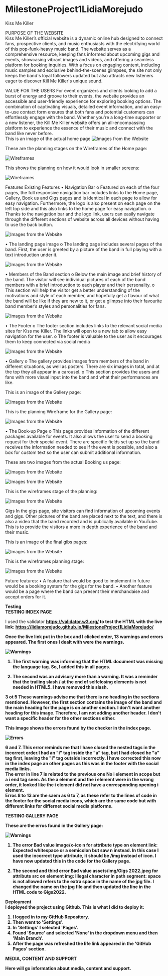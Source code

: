 # MilestoneProject1LidiaMorejudo
Kiss Me Killer 

PURPOSE OF THE WEBSITE
<br>
Kiss Me Killer’s official website is a dynamic online hub designed to connect fans, prospective clients, and music enthusiasts with the electrifying world of this pop-funk-heavy music band. The website serves as a comprehensive resource, keeping fans informed about upcoming gigs and events, showcasing vibrant images and videos, and offering a seamless platform for booking inquiries. With a focus on engaging content, including music samples and exclusive behind-the-scenes glimpses, the site not only keeps the band's loyal followers updated but also attracts new listeners eager to discover Kill Me Killer's unique sound.
<br>

VALUE FOR THE USERS
For event organizers and clients looking to add a burst of energy and groove to their events, the website provides an accessible and user-friendly experience for exploring booking options. The combination of captivating visuals, detailed event information, and an easy-to-use contact form ensures that both fans and potential customers can effortlessly engage with the band. Whether you're a long-time supporter or a new listener, the Kill Me Killer website offers an all-encompassing platform to experience the essence of their music and connect with the band like never before.
 <br>
 This is an image of the actual home page
![ Images from the Website](/assets/img/IntroductionWebsite.png)

These are the planning stages on the Wireframes of the Home page:

![ Wireframes](/assets/img/WireframeHome1.png)

This shows the planning on how it would look in smaller screens:

![ Wireframes](/assets/img/WireframeHome2.png)


Features
Existing Features
•	Navigation Bar
o	Featured on each of the four pages, the full responsive navigation bar includes links to the Home page, Gallery, Book us and Gigs pages and is identical in each page to allow for easy navigation. Furthermore, the logo is also present on each page on the left top side and this also links to the home page for easy navigation.
o	Thanks to the navigation bar and the logo link, users can easily navigate through the different sections of website across all devices without having to use the back button.
 
![ Images from the Website](/assets/img/NavigationbarKissMeKiller.png)

•	The landing page image
o	The landing page includes several pages of the band. First, the user is greeted by a picture of the band in full playing with a text introduction under it. 
 
![ Images from the Website](/assets/img/LandingPageImage.png)


•	Members of the Band section
o	Below the main image and brief history of the band. The visitor will see individual pictures of each of the band members with a brief introduction to each player and their personality.
o	This section will help the visitor get a better understanding of the motivations and style of each member, and hopefully get a flavour of what the band will be like if they are new to it, or get a glimpse into their favourite band member’s styles and personalities for fans.
 
 ![ Images from the Website](/assets/img/Landingmembersband.png)

•	The Footer
o	The footer section includes links to the relevant social media sites for Kiss me Killer. The links will open to a new tab to allow easy navigation for the user.
o	The footer is valuable to the user as it encourages them to keep connected via social media
 
![ Images from the Website](/assets/img/Footer.png)

•	Gallery
o	The gallery provides images from members of the band in different situations, as well as posters. There are six images in total, and at the top they all appear in a carousel. 
o	This section provides the users and fans with more visual input into the band and what their performances are like. 
 
 This is an image of the Gallery page:

![ Images from the Website](/assets/img/Gallery.png)

This is the planning Wireframe for the Gallery page:

![ Images from the Website](/assets/img/WireframeGallery.png)

•	The Book-up Page
o	This page provides information of the different packages available for events. It also allows the user to send a booking request for their special event. There are specific fields set up so the band receives the information needed to see if the event is possible, and also a box for custom text so the user can submit additional information. 

These are two images from the actual Booking us page:

![ Images from the Website](/assets/img/Bookingpagepackages.png)

![ Images from the Website](/assets/img/Bookingpageform.png)

This is the wireframes stage of the planning:

![ Images from the Website](/assets/img/WireframeBookingform.png)

Gigs
In the gigs page, site visitors can find information of upcoming events and gigs. Other pictures of the band are placed next to the text, and there is also a video that the band recorded and is publically available in YouTube. This is to provide the visitors a more in depth experience of the band and their music.

This is an image of the final gibs pages:

![ Images from the Website](/assets/img/Gigs.png)

This is the wireframes planning stage:

![ Images from the Website](/assets/img/WireframeGigs.png)

Future features:
•	A feature that would be good to implement in future would be a booking system for the gigs for the band.
•	Another feature would be a page where the band can present their merchandaise and accept orders for it.


<strong>Testing</strong><br>
<strong>TESTING INDEX PAGE</strong><br>

I used the validator <strong>https://validator.w3.org/<strong> to test the HTML with the live link: <strong>https://lidiamorejudo.github.io/MilestoneProject1LidiaMorejudo/</strong><br>

Once the live link put in the box and I clicked enter, 13 warnings and errors appeared. The first ones I dealt with were the warnings.<br>

![ Warnings](/assets/img/HTMLcodewarnings.png)
<br>
1. The first warning was informing that the HTML document was missing the language tag. So, I added this in all pages. <br>

2. The second was an advisory more than a warning. It was a reminder that the trailing slash / at the end of selfclosing elements is not needed in HTML5. I have removed this slash. <br>

3 ot 5 These warnings advise me that there is no heading in the sections mentioned. However, the first section contains the image of the band and the main heading for the page is on another section. I don't want another heading for this image. Therefore, I am not adding another header. I don't want a specific header for the other sections either.

This image shows the errors found by the checker in the index page.<br>

![ Errors](/assets/img/HTMLcodeerrorsindex.png)

6 and 7. This error reminds me that I have closed the nested tags in the incorrect order.I had an "i" tag inside the "a" tag, but I had closed he "a" tag first, leaving the "i" tag outside incorrectly. I have corrected this now in the index page an other pages as this was in the footer with the social media links. <br>
The error in line 7 is related to the previous one <strong>No i element in scope but a i end tag seen.</strong> As the a element and the i element were in the wrong order, it looked like the i element did not have a corresponding opening i element.<br>
Erros 8 to 13 are the saem as 6 to 7, as these refer to the lines of code in the footer for the social media icons, which are the same code but with different links for differnet social media platforms.<br>

<strong>TESTING GALLERY PAGE</strong><br>

These are the erros found in the Gallery page:<br>

![ Warnings](/assets/img/HTMLcodeerrorsgallery.png)
<br>

1. The error <strong>Bad value image/x-ico n for attribute type on element link: Expected whitespace or a semicolon but saw n instead. In this case I used the incorrect type attribute, it should be /img instead of icon. I have now updated this in the code for the Gallery page.</strong>

2. The second and third error Bad value <strong>assets/img/Gigs 2022.jpeg for attribute src on element img: Illegal character in path segment: space is not allowed</strong> refers to the extra space in the name of the jpg file. I changed the name on the jpg file and then updated the line in the HTML code to Gigs2022.



<strong>Deployment<strong>
<br>
I deployed the project using Github. This is what I did to deploy it:<br>

1.	I logged in to my GitHub Repository.<br>
2.	Then went to 'Settings'.<br>
3.	In 'Settings' I selected 'Pages'.<br>
4.	Found 'Source' and selected 'None' in the dropdown menu and then 'Main Branch'.<br>
5.	After the page was refreshed the life link appeared in the 'GitHub Pages' section. <br>

<strong>MEDIA, CONTENT AND SUPPORT<strong><br>

Here will go information about media, content and support.




